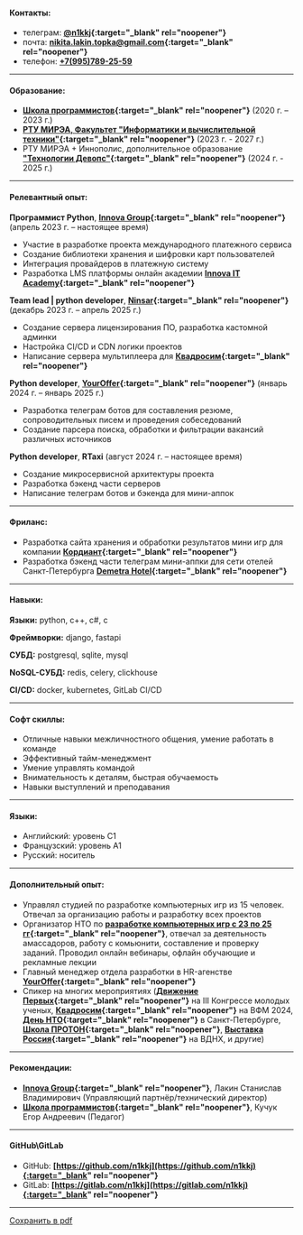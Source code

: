 #### Контакты:

- телеграм: **[@n1kkj](https://t.me/n1kkj){:target="_blank" rel="noopener"}**
- почта: **[nikita.lakin.topka@gmail.com](mailto:nikita.lakin.topka@gmail.com){:target="_blank" rel="noopener"}**
- телефон: **[+7(995)789-25-59](tel:+7-995-789-25-59)**
  <div class="mob"><ul><li><a href="vcard.vcf">сохранить контакт</a></li></ul></div>

---
#### Образование:
- **[Школа программистов](https://informatics.ru/branches/prospektmira/?utm_medium=maps&utm_source=yamaps&ysclid=lqqk4zzk0897294546){:target="_blank" rel="noopener"}**
 (2020 г. – 2023 г.)
- **[РТУ МИРЭА, Факультет "Информатики и вычислительной техники"](https://www.mirea.ru/education/the-institutes-and-faculties/institut-iskusstvennogo-intellekta/training-programs/bakalavriat/09-03-01-informatika-i-vychislitelnaya-tekhnika/){:target="_blank" rel="noopener"}** (2023 г. - 2027 г.)
- РТУ МИРЭА + Иннополис, дополнительное образование **["Технологии Девопс"](https://www.mirea.ru/education/programs-of-additional-education-and-professional-training/program/tsifrovaya-kafedra/programmy/tekhnologii-devops/){:target="_blank" rel="noopener"}** (2024 г. - 2025 г.)

---
#### Релевантный опыт:

**Программист Python**, **[Innova Group](https://innovacompanies.com/){:target="_blank" rel="noopener"}** (апрель 2023 г. – настоящее время)
- Участие в разработке проекта международного платежного сервиса
- Создание библиотеки хранения и шифровки карт пользователей
- Интеграция провайдеров в платежную систему
- Разработка LMS платформы онлайн академии **[Innova IT Academy](https://innovaitacademy.tech/){:target="_blank" rel="noopener"}**

**Team lead | python developer**, **[Ninsar](https://ninsar.pro/){:target="_blank" rel="noopener"}** (декабрь 2023 г. – апрель 2025 г.)
- Создание сервера лицензирования ПО, разработка кастомной админки
- Настройка CI/CD и CDN логики проектов
- Написание сервера мультиплеера для **[Квадросим](https://xn--80adhqgqmpk.xn--p1ai/){:target="_blank" rel="noopener"}**

**Python developer**, **[YourOffer](https://youroffer.ru/){:target="_blank" rel="noopener"}** (январь 2024 г. – январь 2025 г.)
- Разработка телеграм ботов для составления резюме, сопроводительных писем и проведения собеседований
- Создание парсера поиска, обработки и фильтрации вакансий различных источников

**Python developer**, **RTaxi** (август 2024 г. – настоящее время)
- Создание микросервисной архитектуры проекта
- Разработка бэкенд части серверов
- Написание телеграм ботов и бэкенда для мини-аппок

---
#### Фриланс:
- Разработка сайта хранения и обработки результатов мини игр для компании **[Кордиант](https://cordiantgame.ru/){:target="_blank" rel="noopener"}**
- Разработка бэкенд части телеграм мини-аппки для сети отелей Санкт-Петербурга **[Demetra Hotel](https://demetra-art-hotel.ru/){:target="_blank" rel="noopener"}**
  
---

#### Навыки:

**Языки:** python, c++, c#, c

**Фреймворки:** django, fastapi

**СУБД:** postgresql, sqlite, mysql

**NoSQL-СУБД:** redis, celery, clickhouse

**CI/CD:** docker, kubernetes, GitLab CI/CD

---
#### Софт скиллы:

- Отличные навыки межличностного общения, умение работать в команде
- Эффективный тайм-менеджмент
- Умение управлять командой
- Внимательность к деталям, быстрая обучаемость
- Навыки выступлений и преподавания

---
#### Языки:
- Английский: уровень C1
- Французский: уровень A1
- Русский: носитель

---
#### Дополнительный опыт:
- Управлял студией по разработке компьютерных игр из 15 человек. Отвечал за организацию работы и разработку всех проектов
- Организатор НТО по **[разработке компьютерных игр c 23 по 25 гг](https://ntcontest.ru/tracks/nto-school/proekt-sozdaniya-virtualnykh-mirov/razrabotka-komputernih-igr/){:target="_blank" rel="noopener"}**, отвечал за деятельность амассадоров, работу с комьюнити, составление и проверку заданий. Проводил онлайн вебинары, офлайн обучающие и рекламные лекции
- Главный менеджер отдела разработки в HR-агенстве **[YourOffer](https://youroffer.ru/){:target="_blank" rel="noopener"}**
- Спикер на многих мероприятиях (**[Движение Первых](https://vk.com/wall-214524833_106651){:target="_blank" rel="noopener"}** на III Конгрессе молодых ученых, **[Квадросим](https://vk.com/wall-14046705_165813){:target="_blank" rel="noopener"}** на ВФМ 2024, **[День НТО](https://centercoop.ru/press-tsentr/novosti/peterburgskie-shkolniki-poznakomilis-s-natsionalnoy-tekhnologicheskoy-olimpiadoy/){:target="_blank" rel="noopener"}** в Санкт-Петербурге, **[Школа ПРОТОН](https://t.me/educationcenter_proton/3270){:target="_blank" rel="noopener"}**, **[Выставка Россия](https://t.me/kruzhokteam/1436){:target="_blank" rel="noopener"}** на ВДНХ, и другие)

---
#### Рекомендации:
- **[Innova Group](https://innovacompanies.com/){:target="_blank" rel="noopener"}**, Лакин Станислав Владимирович (Управляющий партнёр/технический директор)
- **[Школа программистов](https://informatics.ru/branches/prospektmira/?utm_medium=maps&utm_source=yamaps&ysclid=lqqk4zzk0897294546){:target="_blank" rel="noopener"}**, Кучук Егор Андреевич (Педагог)

---
#### GitHub\GitLab
- GitHub: **[https://github.com/n1kkj](https://github.com/n1kkj){:target="_blank" rel="noopener"}**
- GitLab: **[https://gitlab.com/n1kkj](https://gitlab.com/n1kkj){:target="_blank" rel="noopener"}**

---
<a href="Лакин%20Никита%20резюме.pdf" download="Лакин%20Никита%20резюме.pdf" class="download-button">Сохранить в pdf</a>
<style>
@media only screen and (max-width: 480px) {
  .pc{
    display: none;
  }
}

@media only screen and (min-width: 480px) {
  .mob{
    display: none;
    font-weight: bold;
  }
}
  
.inner{
    max-width: 800px;
}
</style>
